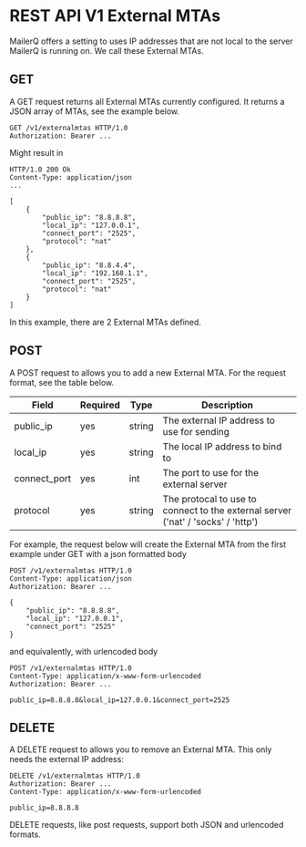 # REST API V1 External MTAs
MailerQ offers a setting to uses IP addresses that are not local to the server MailerQ is running on. We call these External MTAs.

## GET

A GET request returns all External MTAs currently configured. It returns a JSON array of MTAs, see the example below.

```
GET /v1/externalmtas HTTP/1.0
Authorization: Bearer ...
```

Might result in
```
HTTP/1.0 200 Ok
Content-Type: application/json
...

[
    {
        "public_ip": "8.8.8.8",
        "local_ip": "127.0.0.1",
        "connect_port": "2525",
        "protocol": "nat"
    },
    {
        "public_ip": "8.8.4.4",
        "local_ip": "192.168.1.1",
        "connect_port": "2525",
        "protocol": "nat"
    }
]
```
In this example, there are 2 External MTAs defined.

## POST

A POST request to allows you to add a new External MTA. For the request format, see the table below. 

| Field | Required  | Type | Description
|---|---|---|---|
| public_ip  | yes | string | The external IP address to use for sending
| local_ip | yes | string | The local IP address to bind to
| connect_port  | yes | int | The port to use for the external server
| protocol  | yes | string | The protocal to use to connect to the external server ('nat' / 'socks' / 'http')

For example, the request below will create the External MTA from the first example under GET with a json formatted body
```
POST /v1/externalmtas HTTP/1.0
Content-Type: application/json
Authorization: Bearer ...

{
    "public_ip": "8.8.8.8",
    "local_ip": "127.0.0.1",
    "connect_port": "2525"
}
```
and equivalently, with urlencoded body
```
POST /v1/externalmtas HTTP/1.0
Content-Type: application/x-www-form-urlencoded
Authorization: Bearer ...

public_ip=8.8.8.8&local_ip=127.0.0.1&connect_port=2525
```

## DELETE

A DELETE request to allows you to remove an External MTA. This only needs the external IP address:

```
DELETE /v1/externalmtas HTTP/1.0
Authorization: Bearer ...
Content-Type: application/x-www-form-urlencoded

public_ip=8.8.8.8
```
DELETE requests, like post requests, support both JSON and urlencoded formats. 